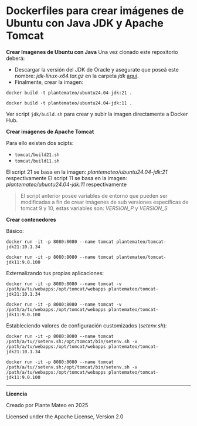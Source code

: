 # Dockerfiles para crear imágenes de Ubuntu con Java JDK y Apache Tomcat

**Crear Imagenes de Ubuntu con Java**
Una vez clonado este repositorio deberá:
- Descargar la versión del JDK de Oracle y asegurate que poseá este nombre: *jdk-linux-x64.tar.gz* en la carpeta *jdk* [aquí](https://www.oracle.com/java/technologies/javase/jdk21-archive-downloads.html).
- Finalmente, crear la imagen:

```
docker build -t plantemateo/ubuntu24.04-jdk:21 .
```
```
docker build -t plantemateo/ubuntu24.04-jdk:11 .
```

Ver script ```jdk/build.sh``` para crear y subir la imagen directamente a Docker Hub.

**Crear imágenes de Apache Tomcat**

Para ello existen dos scipts:
- ```tomcat/build21.sh```
- ```tomcat/build11.sh```

El script 21 se basa en la imagen: *plantemateo/ubuntu24.04-jdk:21* respectivamente
El script 11 se basa en la imagen: *plantemateo/ubuntu24.04-jdk:11* respectivamente

> El script anterior posee variables de entorno que pueden ser modificadas a fin de crear imágenes de sub versiones específicas de tomcat 9 y 10, estas variables son: *VERSION_P* y *VERSION_S*

**Crear contenedores**

Básico:
```
docker run -it -p 8080:8080 --name tomcat plantemateo/tomcat-jdk21:10.1.34
```
```
docker run -it -p 8080:8080 --name tomcat plantemateo/tomcat-jdk11:9.0.100
```

Externalizando tus propias aplicaciones:
```
docker run -it -p 8080:8080 --name tomcat -v /path/a/tu/webapps:/opt/tomcat/webapps plantemateo/tomcat-jdk21:10.1.34
```
```
docker run -it -p 8080:8080 --name tomcat -v /path/a/tu/webapps:/opt/tomcat/webapps plantemateo/tomcat-jdk11:9.0.100
```

Estableciendo valores de configuración customizados (*setenv.sh*):
```
docker run -it -p 8080:8080 --name tomcat /path/a/tu//setenv.sh:/opt/tomcat/bin/setenv.sh -v /path/a/tu/webapps:/opt/tomcat/webapps plantemateo/tomcat-jdk21:10.1.34
```
```
docker run -it -p 8080:8080 --name tomcat /path/a/tu//setenv.sh:/opt/tomcat/bin/setenv.sh -v /path/a/tu/webapps:/opt/tomcat/webapps plantemateo/tomcat-jdk11:9.0.100
```
---

**Licencia**

Creado por Plante Mateo en 2025

Licensed under the Apache License, Version 2.0
